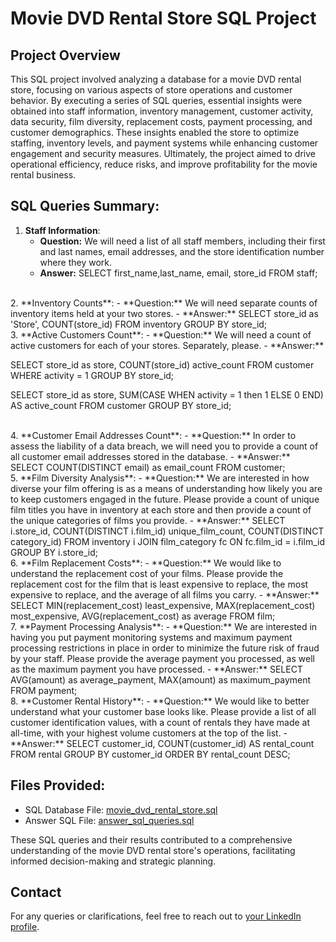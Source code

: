 # Movie DVD Rental Store SQL Project

## Project Overview

This SQL project involved analyzing a database for a movie DVD rental store, focusing on various aspects of store operations and customer behavior. By executing a series of SQL queries, essential insights were obtained into staff information, inventory management, customer activity, data security, film diversity, replacement costs, payment processing, and customer demographics. These insights enabled the store to optimize staffing, inventory levels, and payment systems while enhancing customer engagement and security measures. Ultimately, the project aimed to drive operational efficiency, reduce risks, and improve profitability for the movie rental business.

## SQL Queries Summary:

1. **Staff Information**:
   - **Question:** We will need a list of all staff members, including their first and last names, email addresses, and the store identification number where they work.
   - **Answer:** 
SELECT first_name,last_name, email, store_id
FROM staff; 

<br />
2. **Inventory Counts**:
   - **Question:** We will need separate counts of inventory items held at your two stores.
   - **Answer:** 
SELECT store_id as 'Store', COUNT(store_id) 
FROM inventory
GROUP BY store_id;

<br />
3. **Active Customers Count**:
   - **Question:** We will need a count of active customers for each of your stores. Separately, please.
   - **Answer:** 

 SELECT store_id as store, COUNT(store_id) active_count
 FROM customer
 WHERE activity = 1
 GROUP BY store_id;
 
SELECT store_id as store, SUM(CASE WHEN activity = 1 then 1 ELSE 0 END) AS active_count
FROM customer
GROUP BY store_id;

<br />
4. **Customer Email Addresses Count**:
   - **Question:** In order to assess the liability of a data breach, we will need you to provide a count of all customer email addresses stored in the database.
   - **Answer:**
SELECT COUNT(DISTINCT email) as email_count
FROM customer;

<br />
5. **Film Diversity Analysis**:
   - **Question:** We are interested in how diverse your film offering is as a means of understanding how likely you are to keep customers engaged in the future. Please provide a count of unique film titles you have in inventory at each store and then provide a count of the unique categories of films you provide.
   - **Answer:**
SELECT i.store_id, COUNT(DISTINCT i.film_id) unique_film_count, COUNT(DISTINCT category_id)
FROM inventory i JOIN film_category fc 
ON fc.film_id = i.film_id 
GROUP BY i.store_id;

<br />
6. **Film Replacement Costs**:
   - **Question:** We would like to understand the replacement cost of your films. Please provide the replacement cost for the film that is least expensive to replace, the most expensive to replace, and the average of all films you carry.
   - **Answer:**
SELECT MIN(replacement_cost) least_expensive, MAX(replacement_cost) most_expensive, AVG(replacement_cost) as average 
FROM film;

<br />
7. **Payment Processing Analysis**:
   - **Question:** We are interested in having you put payment monitoring systems and maximum payment processing restrictions in place in order to minimize the future risk of fraud by your staff. Please provide the average payment you processed, as well as the maximum payment you have processed.
   - **Answer:**
SELECT AVG(amount) as average_payment, MAX(amount) as maximum_payment
FROM payment;
  
<br />
8. **Customer Rental History**:
   - **Question:** We would like to better understand what your customer base looks like. Please provide a list of all customer identification values, with a count of rentals they have made at all-time, with your highest volume customers at the top of the list.
   - **Answer:**
SELECT customer_id, COUNT(customer_id) AS rental_count
FROM rental
GROUP BY customer_id
ORDER BY rental_count DESC;


## Files Provided:
- SQL Database File: [movie_dvd_rental_store.sql](create_mavenmovies_gp1+(1).sql)
- Answer SQL File: [answer_sql_queries.sql](guided_project_1.sql)

These SQL queries and their results contributed to a comprehensive understanding of the movie DVD rental store's operations, facilitating informed decision-making and strategic planning.

## Contact
For any queries or clarifications, feel free to reach out to [your LinkedIn profile](https://www.linkedin.com/in/pratheekpshenoy/).
